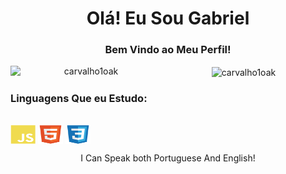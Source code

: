 <h1 align="center">Olá! Eu Sou Gabriel</h1>
<h3 align="center">Bem Vindo ao Meu Perfil!</h3>

<div align="center">
<img width="48%" img align="left" src="https://github-readme-stats.vercel.app/api?username=carvalho1oak&show_icons=true&theme=dracula&locale=en" alt="carvalho1oak"/></p>
<img width="43%" img align="center" src="https://github-readme-stats.vercel.app/api/top-langs?username=carvalho1oak&show_icons=true&theme=dracula&locale=en&layout=compact"alt="carvalho1oak"/>
</div>

<h3 align="left">Linguagens Que eu Estudo:</h3>
<div style="display: inline_block"><br>
  <img align="center" alt="Rafa-Js" height="30" width="40" src="https://raw.githubusercontent.com/devicons/devicon/master/icons/javascript/javascript-plain.svg">
  <img align="center" alt="Rafa-HTML" height="30" width="40" src="https://raw.githubusercontent.com/devicons/devicon/master/icons/html5/html5-original.svg">
  <img align="center" alt="Rafa-CSS" height="30" width="40" src="https://raw.githubusercontent.com/devicons/devicon/master/icons/css3/css3-original.svg">
</div>

<p align="center">I Can Speak both Portuguese And English!</p>
